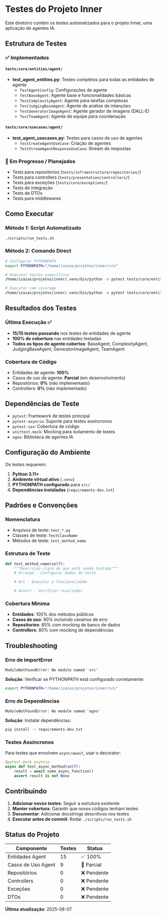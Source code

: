 # Testes do Projeto Inner

Este diretório contém os testes automatizados para o projeto Inner, uma aplicação de agentes IA.

## Estrutura de Testes

### ✅ Implementados

#### `tests/core/entities/agent/`

- **test_agent_entities.py**: Testes completos para todas as entidades de agente
  - `TestAgentConfig`: Configurações de agente
  - `TestBaseAgent`: Agente base e funcionalidades básicas
  - `TestComplexityAgent`: Agente para tarefas complexas
  - `TestJudgingBaseAgent`: Agente de análise de intenções
  - `TestGeneratorImageAgent`: Agente gerador de imagens (DALL-E)
  - `TestTeamAgent`: Agente de equipe para coordenação

#### `tests/core/usecases/agent/`

- **test_agent_usecases.py**: Testes para casos de uso de agentes
  - `TestCreateAgentUseCase`: Criação de agentes
  - `TestStreamAgentResponseUseCase`: Stream de respostas

### 🔄 Em Progresso / Planejados

- Tests para repositórios (`tests/infraestructure/repositories/`)
- Tests para controllers (`tests/presentation/controllers/`)
- Tests para exceções (`tests/core/exceptions/`)
- Tests de integração
- Tests de DTOs
- Tests para middlewares

## Como Executar

### Método 1: Script Automatizado

```bash
./scripts/run_tests.sh
```

### Método 2: Comando Direct

```bash
# Configurar PYTHONPATH
export PYTHONPATH="/home/izaias/projetos/inner/src"

# Executar testes específicos
/home/izaias/projetos/inner/.venv/bin/python -m pytest tests/core/entities/agent/ -v

# Executar com coverage
/home/izaias/projetos/inner/.venv/bin/python -m pytest tests/core/entities/agent/ -v --cov=src --cov-report=term-missing
```

## Resultados dos Testes

### Última Execução ✅

- **15/15 testes passando** nos testes de entidades de agente
- **100% de cobertura** nas entidades testadas
- **Todos os tipos de agente cobertos**: BaseAgent, ComplexityAgent, JudgingBaseAgent, GeneratorImageAgent, TeamAgent

### Cobertura de Código

- Entidades de agente: **100%**
- Casos de uso de agente: **Parcial** (em desenvolvimento)
- Repositórios: **0%** (não implementado)
- Controllers: **0%** (não implementado)

## Dependências de Teste

- `pytest`: Framework de testes principal
- `pytest-asyncio`: Suporte para testes assíncronos
- `pytest-cov`: Cobertura de código
- `unittest.mock`: Mocking para isolamento de testes
- `agno`: Biblioteca de agentes IA

## Configuração do Ambiente

Os testes requerem:

1. **Python 3.11+**
2. **Ambiente virtual ativo** (`.venv`)
3. **PYTHONPATH configurado** para `src/`
4. **Dependências instaladas** (`requirements-dev.txt`)

## Padrões e Convenções

### Nomenclatura

- Arquivos de teste: `test_*.py`
- Classes de teste: `TestClassName`
- Métodos de teste: `test_method_name`

### Estrutura de Teste

```python
def test_method_name(self):
    """Descrição clara do que está sendo testado"""
    # Arrange - Configurar dados de teste

    # Act - Executar a funcionalidade

    # Assert - Verificar resultados
```

### Cobertura Mínima

- **Entidades**: 100% dos métodos públicos
- **Casos de uso**: 90% incluindo cenários de erro
- **Repositories**: 85% com mocking de banco de dados
- **Controllers**: 80% com mocking de dependências

## Troubleshooting

### Erro de ImportError

```
ModuleNotFoundError: No module named 'src'
```

**Solução**: Verificar se PYTHONPATH está configurado corretamente:

```bash
export PYTHONPATH="/home/izaias/projetos/inner/src"
```

### Erro de Dependências

```
ModuleNotFoundError: No module named 'agno'
```

**Solução**: Instalar dependências:

```bash
pip install -r requirements-dev.txt
```

### Testes Assíncronos

Para testes que envolvem `async/await`, usar o decorator:

```python
@pytest.mark.asyncio
async def test_async_method(self):
    result = await some_async_function()
    assert result is not None
```

## Contribuindo

1. **Adicionar novos testes**: Seguir a estrutura existente
2. **Manter cobertura**: Garantir que novos códigos tenham testes
3. **Documentar**: Adicionar docstrings descritivos nos testes
4. **Executar antes de commit**: Rodar `./scripts/run_tests.sh`

## Status do Projeto

| Componente         | Testes | Status      |
| ------------------ | ------ | ----------- |
| Entidades Agent    | 15     | ✅ 100%     |
| Casos de Uso Agent | 9      | 🔄 Parcial  |
| Repositórios       | 0      | ❌ Pendente |
| Controllers        | 0      | ❌ Pendente |
| Exceções           | 0      | ❌ Pendente |
| DTOs               | 0      | ❌ Pendente |

**Última atualização**: 2025-08-07
